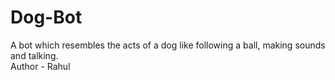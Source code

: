 # Dog-Bot
A bot which resembles the acts of a dog like following a ball, making sounds and talking.
<br>
Author - Rahul
